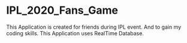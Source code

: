 # IPL_2020_Fans_Game
This Application is created for friends during IPL event. And to gain my coding skills. This Application uses RealTime Database. 
